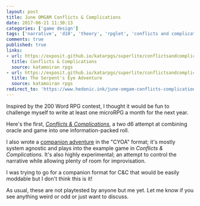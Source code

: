 ```yaml
---
layout: post
title: June OMGAM Conflicts & Complications
date: 2017-06-21 11:30:13
categories: ['game design']
tags: ['narrative', 'd10', 'theory', 'rpglet', 'conflicts and complications', 'one microrpg game a month challenge', 'omgam']
comments: true
published: true
links:
- url: https://exposit.github.io/katarpgs/superlite/conflictsandcomplications/
  title: Conflicts & Complications
  source: katamoiran rpgs
- url: https://exposit.github.io/katarpgs/superlite/conflictsandcomplications/
  title: The Serpent's Eye Adventure
  source: katamoiran rpgs
redirect_to: 'https://www.hedonic.ink/june-omgam-conflicts-complications'
---
```


Inspired by the 200 Word RPG contest, I thought it would be fun to challenge myself to write at least one microRPG a month for the next year.

<!--more-->

Here's the first, [*Conflicts & Complications*](https://exposit.github.io/katarpgs/superlite/conflictsandcomplications/), a two d6 attempt at combining oracle and game into one information-packed roll.

I also wrote a [companion adventure](https://exposit.github.io/katarpgs/superlite/conflictsandcomplications/) in the "CYOA" format; it's mostly system agnostic and plays into the example game in *Conflicts & Complications*. It's also highly experimental; an attempt to control the narrative while allowing plenty of room for improvisation.

I was trying to go for a companion format for C&C that would be easily moddable but I don't think this is it!

As usual, these are not playtested by anyone but me yet. Let me know if you see anything weird or odd or just want to discuss.
